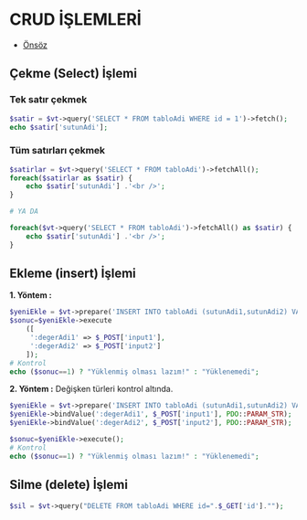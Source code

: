 # CRUD İŞLEMLERİ

- [Önsöz](https://github.com/yeniceri1453/Linux)

## Çekme (Select) İşlemi

### Tek satır çekmek
```php
$satir = $vt->query('SELECT * FROM tabloAdi WHERE id = 1')->fetch();
echo $satir['sutunAdi'];
```

### Tüm satırları çekmek
```php
$satirlar = $vt->query('SELECT * FROM tabloAdi')->fetchAll();
foreach($satirlar as $satir) {
    echo $satir['sutunAdi'] .'<br />';
}

# YA DA

foreach($vt->query('SELECT * FROM tabloAdi')->fetchAll() as $satir) {
    echo $satir['sutunAdi'] .'<br />';
}
```

## Ekleme (insert) İşlemi

**1. Yöntem :** 
```php
$yeniEkle = $vt->prepare('INSERT INTO tabloAdi (sutunAdi1,sutunAdi2) VALUES (:degerAdi1,:degerAdi2)');
$sonuc=$yeniEkle->execute
	([
	 ':degerAdi1' => $_POST['input1'],
	 ':degerAdi2' => $_POST['input2']
	]);
# Kontrol
echo ($sonuc==1) ? "Yüklenmiş olması lazım!" : "Yüklenemedi";
```

**2. Yöntem :** Değişken türleri kontrol altında.
```php
$yeniEkle = $vt->prepare('INSERT INTO tabloAdi (sutunAdi1,sutunAdi2) VALUES (:degerAdi1,:degerAdi2)');
$yeniEkle->bindValue(':degerAdi1', $_POST['input1'], PDO::PARAM_STR);
$yeniEkle->bindValue(':degerAdi2', $_POST['input2'], PDO::PARAM_STR);

$sonuc=$yeniEkle->execute();
# Kontrol
echo ($sonuc==1) ? "Yüklenmiş olması lazım!" : "Yüklenemedi";
```


## Silme (delete) İşlemi
```php
$sil = $vt->query("DELETE FROM tabloAdi WHERE id=".$_GET['id']."");
```
